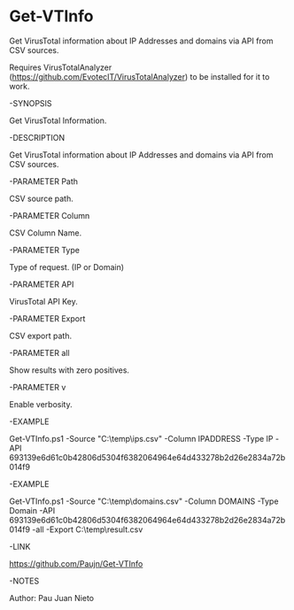 # Get-VTInfo
Get VirusTotal information about IP Addresses and domains via API from CSV sources.

Requires VirusTotalAnalyzer (https://github.com/EvotecIT/VirusTotalAnalyzer) to be installed for it to work.

-SYNOPSIS

Get VirusTotal Information.

-DESCRIPTION

Get VirusTotal information about IP Addresses and domains via API from CSV sources.

-PARAMETER Path

CSV source path.

-PARAMETER Column

CSV Column Name.

-PARAMETER Type

Type of request. (IP or Domain)

-PARAMETER API

VirusTotal API Key.

-PARAMETER Export

CSV export path.

-PARAMETER all

Show results with zero positives.

-PARAMETER v

Enable verbosity.

-EXAMPLE

Get-VTInfo.ps1 -Source "C:\temp\ips.csv" -Column IPADDRESS -Type IP -API 693139e6d61c0b42806d5304f6382064964e64d433278b2d26e2834a72b014f9

-EXAMPLE

Get-VTInfo.ps1 -Source "C:\temp\domains.csv" -Column DOMAINS -Type Domain -API 693139e6d61c0b42806d5304f6382064964e64d433278b2d26e2834a72b014f9 -all -Export C:\temp\result.csv

-LINK

https://github.com/Paujn/Get-VTInfo

-NOTES

Author: Pau Juan Nieto

